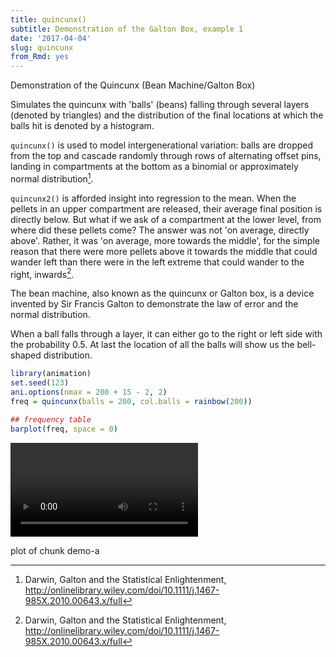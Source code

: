 ```yaml
---
title: quincunx()
subtitle: Demonstration of the Galton Box, example 1
date: '2017-04-04'
slug: quincunx
from_Rmd: yes
---
```

Demonstration of the Quincunx (Bean Machine/Galton Box)

Simulates the quincunx with 'balls' (beans) falling through several layers
(denoted by triangles) and the distribution of the final locations at which
the balls hit is denoted by a histogram.


`quincunx()` is used to model intergenerational variation: balls are dropped from the top and cascade randomly through rows of alternating offset pins, landing in compartments at the bottom as a binomial or approximately normal distribution[^1].

`quincunx2()` is afforded insight into regression to the mean. When the pellets in an upper compartment are released, their average final position is directly below. But what if we ask of a compartment at the lower level, from where did these pellets come? The answer was not 'on average, directly above'. Rather, it was 'on average, more towards the middle', for the simple reason that there were more pellets above it towards the middle that could wander left than there were in the left extreme that could wander to the right, inwards[^1].

The bean machine, also known as the quincunx or Galton box, is a device
invented by Sir Francis Galton to demonstrate the law of error and the normal
distribution.

When a ball falls through a layer, it can either go to the right or left side
with the probability 0.5. At last the location of all the balls will show us
the bell-shaped distribution.
 

```r
library(animation)
set.seed(123)
ani.options(nmax = 200 + 15 - 2, 2)
freq = quincunx(balls = 200, col.balls = rainbow(200))
```

```r
## frequency table
barplot(freq, space = 0)
```

<video controls loop autoplay><source src="https://assets.yihui.org/figures/animation/example/quincunx/demo-a.mp4" /><p>plot of chunk demo-a</p></video>



[^1]: Darwin, Galton and the Statistical Enlightenment, http://onlinelibrary.wiley.com/doi/10.1111/j.1467-985X.2010.00643.x/full 
